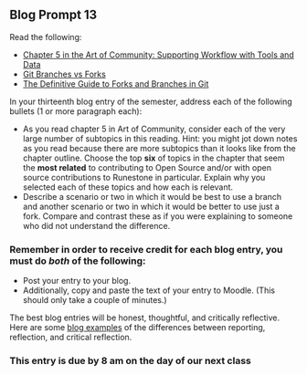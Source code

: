 ## Blog Prompt 13

Read the following:
- [Chapter 5 in the Art of Community: Supporting Workflow with Tools and Data](https://drive.google.com/file/d/1EI6YcKlTdzojLD4RdVjYVlmFRTNzzge0/view?usp=sharing)
- [Git Branches vs Forks](https://confluence.atlassian.com/bitbucket/branch-or-fork-your-repository-221450630.html)
- [The Definitive Guide to Forks and Branches in Git](https://blog.gitprime.com/the-definitive-guide-to-forks-and-branches-in-git/)

In your thirteenth blog entry of the semester, address each of the following bullets (1 or more paragraph each):
- As you read chapter 5 in Art of Community, consider each of the very large number of subtopics in this reading. Hint: you might jot down notes as you read because there are more subtopics than it looks like from the chapter outline. Choose the top **six** of topics in the chapter that seem the **most related** to contributing to Open Source and/or with open source contributions to Runestone in particular. Explain why you selected each of these topics and how each is relevant.
- Describe a scenario or two in which it would be best to use a branch and another scenario or two in which it would be better to use just a fork. Compare and contrast these as if you were explaining to someone who did not understand the difference.

### Remember in order to receive credit for each blog entry, you must do *both* of the following:

  - Post your entry to your blog.
  - Additionally, copy and paste the text of your entry to Moodle. (This should only take a couple of minutes.)

The best blog entries will be honest, thoughtful, and critically reflective. Here are some [blog examples](blogreflection.md)
of the differences between reporting, reflection, and critical reflection.

### This entry is due by 8 am on the day of our next class

